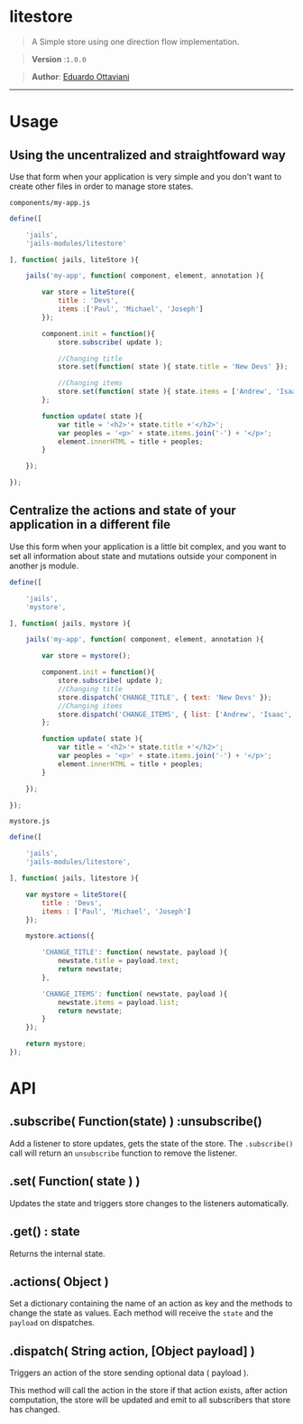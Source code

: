 # litestore

>A Simple store using one direction flow implementation.

>**Version** :`1.0.0`

>**Author**: [Eduardo Ottaviani](//github.com/Javiani)

---

# Usage

## Using the uncentralized and straightfoward way

Use that form when your application is very simple and you don't want to create other files in order to manage store states.

`components/my-app.js`

```js
define([

	'jails',
	'jails-modules/litestore'

], function( jails, liteStore ){

	jails('my-app', function( component, element, annotation ){

		var store = liteStore({
			title : 'Devs',
			items :['Paul', 'Michael', 'Joseph']
		});

		component.init = function(){
			store.subscribe( update );

			//Changing title
			store.set(function( state ){ state.title = 'New Devs' });

			//Changing items
			store.set(function( state ){ state.items = ['Andrew', 'Isaac', 'Albert'] });
		};

		function update( state ){
			var title = '<h2>'+ state.title +'</h2>';
			var peoples = '<p>' + state.items.join('-') + '</p>';
			element.innerHTML = title + peoples;
		}

	});

});

```

## Centralize the actions and state of your application in a different file

Use this form when your application is a little bit complex, and you want to set all information about state and mutations outside your component in another js module.

```js
define([

	'jails',
	'mystore',

], function( jails, mystore ){

	jails('my-app', function( component, element, annotation ){

		var store = mystore();

		component.init = function(){
			store.subscribe( update );
			//Changing title
			store.dispatch('CHANGE_TITLE', { text: 'New Devs' });
			//Changing items
			store.dispatch('CHANGE_ITEMS', { list: ['Andrew', 'Isaac', 'Albert'] });
		};

		function update( state ){
			var title = '<h2>'+ state.title +'</h2>';
			var peoples = '<p>' + state.items.join('-') + '</p>';
			element.innerHTML = title + peoples;
		}

	});

});
```

`mystore.js`

```js
define([

	'jails',
	'jails-modules/litestore',

], function( jails, litestore ){

	var mystore = liteStore({
		title : 'Devs',
		items : ['Paul', 'Michael', 'Joseph']
	});

	mystore.actions({

		'CHANGE_TITLE': function( newstate, payload ){
			newstate.title = payload.text;
			return newstate;
		},

		'CHANGE_ITEMS': function( newstate, payload ){
			newstate.items = payload.list;
			return newstate;
		}
	});

	return mystore;
});
```

# API

## .subscribe( Function(state) )  :unsubscribe()
Add a listener to store updates, gets the state of the store. The `.subscribe()` call will return an `unsubscribe` function to remove the listener.


## .set( Function( state ) )

Updates the state and triggers store changes to the listeners automatically.

## .get() : state
Returns the internal state.

## .actions( Object )
Set a dictionary containing the name of an action as key and the methods to change the state as values. Each method will receive the `state` and the `payload` on dispatches.

## .dispatch( String action, [Object payload] )
Triggers an action of the store sending optional data ( payload ).

This method will call the action in the store if that action exists, after action computation, the store will be updated and emit to all subscribers that store has changed.
